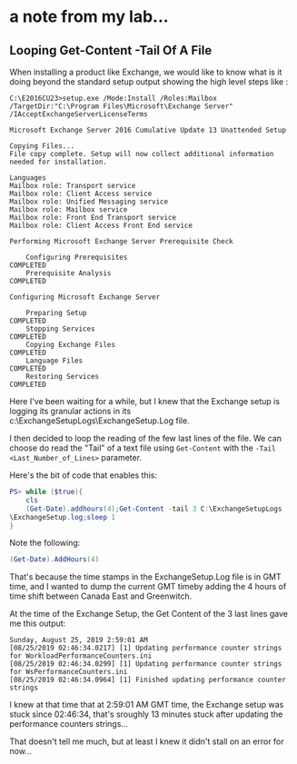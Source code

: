 # a note from my lab...

## Looping Get-Content -Tail <number> Of A File
When installing a product like Exchange, we would like to know what is it doing beyond the standard setup output showing the high level steps like :

```
C:\E2016CU23>setup.exe /Mode:Install /Roles:Mailbox /TargetDir:"C:\Program Files\Microsoft\Exchange Server" /IAcceptExchangeServerLicenseTerms

Microsoft Exchange Server 2016 Cumulative Update 13 Unattended Setup

Copying Files...
File copy complete. Setup will now collect additional information needed for installation.

Languages
Mailbox role: Transport service
Mailbox role: Client Access service
Mailbox role: Unified Messaging service
Mailbox role: Mailbox service
Mailbox role: Front End Transport service
Mailbox role: Client Access Front End service

Performing Microsoft Exchange Server Prerequisite Check

    Configuring Prerequisites                                                                         COMPLETED
    Prerequisite Analysis                                                                             COMPLETED

Configuring Microsoft Exchange Server

    Preparing Setup                                                                                   COMPLETED
    Stopping Services                                                                                 COMPLETED
    Copying Exchange Files                                                                            COMPLETED
    Language Files                                                                                    COMPLETED
    Restoring Services                                                                                COMPLETED

```

Here I've been waiting for a while, but I knew that the Exchange setup is logging its granular actions in its c:\ExchangeSetupLogs\ExchangeSetup.Log file.

I then decided to loop the reading of the few last lines of the file. We can choose do read the "Tail" of a text file using ```Get-Content``` with the ```-Tail <Last_Number_of_Lines>``` parameter.

Here's the bit of code that enables this:
```PowerShell
PS> while ($true){
    cls
    (Get-Date).addhours(4);Get-Content -tail 3 C:\ExchangeSetupLogs
\ExchangeSetup.log;sleep 1
}
```

Note the following:
```PowerShell
(Get-Date).AddHours(4)
```

That's because the time stamps in the ExchangeSetup.Log file is in GMT time, and I wanted to dump the current GMT timeby adding the 4 hours of time shift between Canada East and Greenwitch.

At the time of the Exchange Setup, the Get Content of the 3 last lines gave me this output:

```
Sunday, August 25, 2019 2:59:01 AM
[08/25/2019 02:46:34.0217] [1] Updating performance counter strings for WorkloadPerformanceCounters.ini
[08/25/2019 02:46:34.0299] [1] Updating performance counter strings for WsPerformanceCounters.ini
[08/25/2019 02:46:34.0964] [1] Finished updating performance counter strings
```

I knew at that time that at 2:59:01 AM GMT time, the Exchange setup was stuck since 02:46:34, that's sroughly 13 minutes stuck after updating the performance counters strings...

That doesn't tell me much, but at least I knew it didn't stall on an error for now...